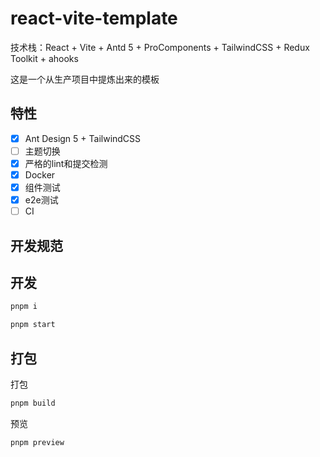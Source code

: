 # react-vite-template

技术栈：React + Vite + Antd 5 + ProComponents + TailwindCSS + Redux Toolkit + ahooks


这是一个从生产项目中提炼出来的模板

## 特性

- [x] Ant Design 5 + TailwindCSS
- [ ] 主题切换
- [x] 严格的lint和提交检测
- [x] Docker
- [x] 组件测试
- [x] e2e测试
- [ ] CI

## 开发规范




## 开发

```bash
pnpm i

pnpm start
```

## 打包

打包

```bash
pnpm build
```

预览

```bash
pnpm preview
```
